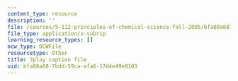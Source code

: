 ```yaml
---
content_type: resource
description: ''
file: /courses/5-112-principles-of-chemical-science-fall-2005/bfa08a687bdd59caafa617d4e49e0103_CgzHOo9NaOY.vtt
file_type: application/x-subrip
learning_resource_types: []
ocw_type: OCWFile
resourcetype: Other
title: 3play caption file
uid: bfa08a68-7bdd-59ca-afa6-17d4e49e0103
---
```

